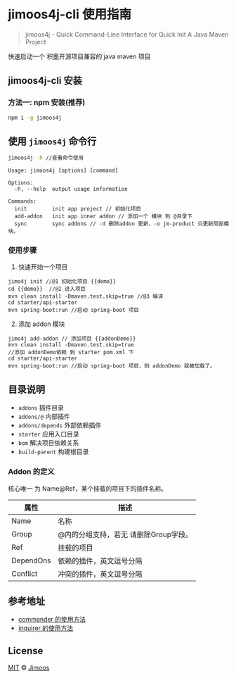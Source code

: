 # jimoos4j-cli 使用指南

> jimoos4j - Quick Command-Line Interface for Quick Init A Java Maven Project

快速启动一个 积墨开源项目兼容的 java maven 项目

## jimoos4j-cli 安装

### 方法一: npm 安装(推荐)

```bash
npm i -g jimoos4j
```

## 使用 `jimoos4j` 命令行

```bash
jimoos4j -h //查看命令使用
```

```
Usage: jimoos4j [options] [command]

Options:
  -h, --help  output usage information

Commands:
  init        init app project // 初始化项目
  add-addon   init app inner addon // 添加一个 模块 到 @目录下
  sync        sync addons // -d 删除addon 更新，-o jm-product 只更新局部模块。
```

### 使用步骤

1. 快速开始一个项目

```
jimo4j init //@1 初始化项目 {{demo}}
cd {{demo}}  //@2 进入项目
mvn clean install -Dmaven.test.skip=true //@3 编译
cd starter/api-starter 
mvn spring-boot:run //启动 spring-boot 项目
```

2. 添加 addon 模块

```
jimo4j add-addon // 添加项目 {{addonDemo}}
mvn clean install -Dmaven.test.skip=true
//添加 addonDemo依赖 到 starter pom.xml 下
cd starter/api-starter 
mvn spring-boot:run //启动 spring-boot 项目，则 addonDemo 就被加载了。
```

## 目录说明

- `addons` 插件目录
- `addons/@` 内部插件
- `addons/depends` 外部依赖插件
- `starter` 应用入口目录
- `bom` 解决项目依赖关系
- `build-parent` 构建根目录

### Addon 的定义

核心唯一 为 Name@Ref，某个挂载的项目下的插件名称。

属性|描述
------|------
Name |名称
Group | @内的分组支持，若无 请删除Group字段。
Ref |挂载的项目
DependOns |依赖的插件，英文逗号分隔
Conflict|冲突的插件，英文逗号分隔

## 参考地址

* [commander 的使用方法](https://github.com/tj/commander.js/)
* [inquirer 的使用方法](https://github.com/SBoudrias/Inquirer.js#readme)

## License

[MIT](LICENSE) &copy; [Jimoos](https://Jimoos.cn)